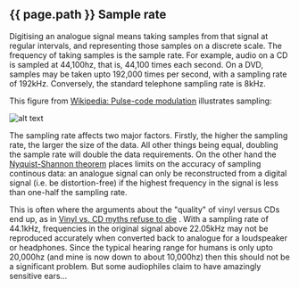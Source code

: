 
## {{ page.path }} Sample rate


Digitising an analogue signal means taking samples from that signal
at regular intervals, and representing those samples on a discrete
scale. The frequency of taking samples is the sample rate.
For example, audio on a CD is sampled at 44,100hz, that is,
44,100 times each second. On a DVD, samples may be taken
upto 192,000 times per second, with a sampling rate of
192kHz. Conversely, the standard telephone sampling rate
is 8kHz.


This figure from [Wikipedia: Pulse-code modulation](http://en.wikipedia.org/wiki/Pulse-code_modulation) illustrates sampling:


![alt text](http://upload.wikimedia.org/wikipedia/commons/thumb/b/bf/Pcm.svg/250px-Pcm.svg.png)


The sampling rate affects two major factors. Firstly, the
higher the sampling rate, the larger the size of the data.
All other things being equal, doubling the sample rate
will double the data requirements.
On the other hand the [Nyquist-Shannon theorem](http://en.wikipedia.org/wiki/Nyquist_theorem) places limits on the accuracy of sampling continous data:
an analogue signal can only be reconstructed from a digital
signal (i.e. be distortion-free) if the highest frequency
in the signal is less than one-half the sampling rate.


This is often where the arguments about the "quality" of
vinyl versus CDs end up, as in [Vinyl vs. CD myths refuse to die](http://www.eetimes.com/electronics-blogs/audio-designline-blog/4033509/Vinyl-vs-CD-myths-refuse-to-die) .
With a sampling rate of 44.1kHz, frequencies in the original
signal above 22.05kHz may not be reproduced accurately when
converted back to analogue for a loudspeaker or headphones.
Since the typical hearing range for humans is only upto 20,000hz
(and mine is now down to about 10,000hz) then this should not be
a significant problem. But some audiophiles claim to have amazingly
sensitive ears...
